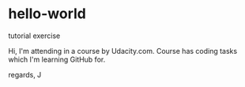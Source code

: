 # hello-world
tutorial exercise

Hi, I'm attending in a course by Udacity.com.
Course has coding tasks which I'm learning
GitHub for.

regards,
J
